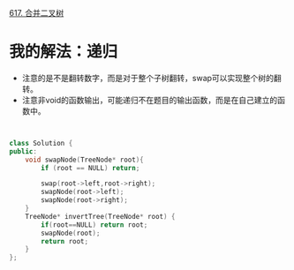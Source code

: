 [617. 合并二叉树](https://leetcode-cn.com/problems/merge-two-binary-trees/description/)



# 我的解法：递归
- 注意的是不是翻转数字，而是对于整个子树翻转，swap可以实现整个树的翻转。
- 注意非void的函数输出，可能递归不在题目的输出函数，而是在自己建立的函数中。
```C++


class Solution {
public:
    void swapNode(TreeNode* root){
        if (root == NULL) return;

        swap(root->left,root->right);
        swapNode(root->left);
        swapNode(root->right);
    }
    TreeNode* invertTree(TreeNode* root) {
        if(root==NULL) return root;
        swapNode(root);
        return root;
    }
};
```
